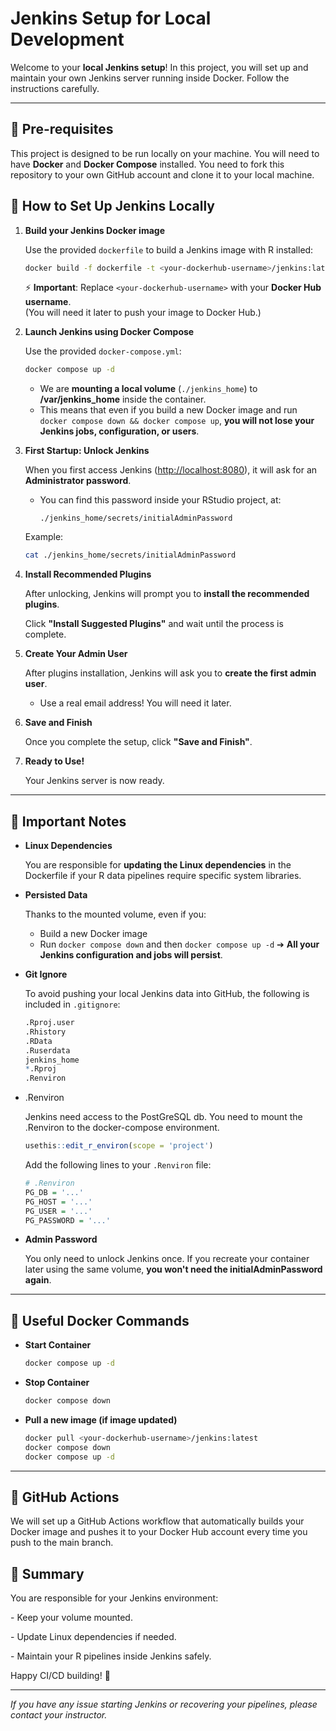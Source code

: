 # Jenkins Setup for Local Development

Welcome to your **local Jenkins setup**! In this project, you will set up and maintain your own Jenkins server running inside Docker. Follow the instructions carefully.

------------------------------------------------------------------------
## 🔹 Pre-requisites

This project is designed to be run locally on your machine. You will need to have **Docker** and **Docker Compose** installed.
You need to fork this repository to your own GitHub account and clone it to your local machine.

## 🔹 How to Set Up Jenkins Locally

1.  **Build your Jenkins Docker image**

    Use the provided `dockerfile` to build a Jenkins image with R installed:

    ``` bash
    docker build -f dockerfile -t <your-dockerhub-username>/jenkins:latest .
    ```

    ⚡ **Important**: Replace `<your-dockerhub-username>` with your **Docker Hub username**.\
    (You will need it later to push your image to Docker Hub.)

2.  **Launch Jenkins using Docker Compose**

    Use the provided `docker-compose.yml`:

    ``` bash
    docker compose up -d
    ```

    -   We are **mounting a local volume** (`./jenkins_home`) to **/var/jenkins_home** inside the container.
    -   This means that even if you build a new Docker image and run `docker compose down && docker compose up`, **you will not lose your Jenkins jobs, configuration, or users**.

3.  **First Startup: Unlock Jenkins**

    When you first access Jenkins (<http://localhost:8080>), it will ask for an **Administrator password**.

    -   You can find this password inside your RStudio project, at:

        ```         
        ./jenkins_home/secrets/initialAdminPassword
        ```

    Example:

    ``` bash
    cat ./jenkins_home/secrets/initialAdminPassword
    ```

4.  **Install Recommended Plugins**

    After unlocking, Jenkins will prompt you to **install the recommended plugins**.

    Click **"Install Suggested Plugins"** and wait until the process is complete.

5.  **Create Your Admin User**

    After plugins installation, Jenkins will ask you to **create the first admin user**.

    -   Use a real email address! You will need it later.

6.  **Save and Finish**

    Once you complete the setup, click **"Save and Finish"**.

7.  **Ready to Use!**

    Your Jenkins server is now ready.

------------------------------------------------------------------------

## 🔹 Important Notes

-   **Linux Dependencies**

    You are responsible for **updating the Linux dependencies** in the Dockerfile if your R data pipelines require specific system libraries.

-   **Persisted Data**

    Thanks to the mounted volume, even if you:

    -   Build a new Docker image
    -   Run `docker compose down` and then `docker compose up -d` ➔ **All your Jenkins configuration and jobs will persist**.

-   **Git Ignore**

    To avoid pushing your local Jenkins data into GitHub, the following is included in `.gitignore`:

    ``` r
    .Rproj.user
    .Rhistory
    .RData
    .Ruserdata
    jenkins_home
    *.Rproj
    .Renviron
    ```

-   .Renviron

    Jenkins need access to the PostGreSQL db. You need to mount the .Renviron to the docker-compose environment.
    
    ``` r
    usethis::edit_r_environ(scope = 'project')
    ```
    
    Add the following lines to your `.Renviron` file:

    ``` r
    # .Renviron
    PG_DB = '...'
    PG_HOST = '...'
    PG_USER = '...'
    PG_PASSWORD = '...'
    ```

-   **Admin Password**

    You only need to unlock Jenkins once. If you recreate your container later using the same volume, **you won't need the initialAdminPassword again**.

------------------------------------------------------------------------

## 🔹 Useful Docker Commands

-   **Start Container**

    ``` bash
    docker compose up -d
    ```

-   **Stop Container**

    ``` bash
    docker compose down
    ```

-   **Pull a new image (if image updated)**

    ``` bash
    docker pull <your-dockerhub-username>/jenkins:latest
    docker compose down
    docker compose up -d
    ```

------------------------------------------------------------------------

## 🔹 GitHub Actions

We will set up a GitHub Actions workflow that automatically builds your Docker image and pushes it to your Docker Hub account every time you push to the main branch.

## 🔹 Summary

You are responsible for your Jenkins environment:

\- Keep your volume mounted.

\- Update Linux dependencies if needed.

\- Maintain your R pipelines inside Jenkins safely.

Happy CI/CD building! 🚀

------------------------------------------------------------------------

*If you have any issue starting Jenkins or recovering your pipelines, please contact your instructor.*
